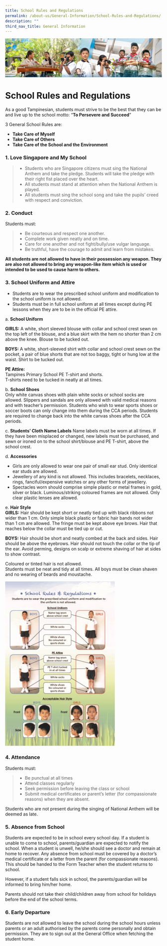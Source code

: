 ```yaml
---
title: School Rules and Regulations
permalink: /about-us/General-Information/School-Rules-and-Regulations/
description: ""
third_nav_title: General Information
---
```

![](/images/AboutUs.jpg)

School Rules and Regulations
============================

As a good Tampinesian, students must strive to be the best that they can be and live up to the school motto: “<b>To Persevere and Succeed</b>”

  

3 General School Rules are:

*   <b>Take Care of Myself</b>
*   <b>Take Care of Others</b>
*   <b>Take Care of the School and the Environment</b>

### 1\. Love Singapore and My School


> *   Students who are Singapore citizens must sing the National Anthem and take the pledge. Students will take the pledge with their right fist placed over the heart.
> *   All students must stand at attention when the National Anthem is played.
> *   All students must sing the school song and take the pupils’ creed with respect and conviction.  
>       
>     

### 2\. Conduct

Students must:

> *   Be courteous and respect one another.
> *   Complete work given neatly and on time.
> *   Care for one another and not fight/bully/use vulgar language.
> *   Be truthful, have the courage to admit and learn from mistakes.

<b>All students are not allowed to have in their possession any weapon. They are also not allowed to bring any weapon-like item which is used or intended to be used to cause harm to others.</b>

### 3\. School Uniform and Attire


*   Students are to wear the prescribed school uniform and modification to the school uniform is not allowed. 
*   Students must be in full school uniform at all times except during PE lessons when they are to be in the official PE attire. 

a. <b>School Uniform</b>

   <b>GIRLS:</b> A white, short sleeved blouse with collar and school crest sewn on the top left of the blouse, and a blue skirt with the hem no shorter than 2 cm above the knee. Blouse to be tucked out.  
      
   <b>BOYS:</b> A white, short-sleeved shirt with collar and school crest sewn on the pocket, a pair of blue shorts that are not too baggy, tight or hung low at the waist. Shirt to be tucked out.  
      
   <b>PE Attire:</b>  
    Tampines Primary School PE T-shirt and shorts.  
    T-shirts need to be tucked in neatly at all times.  
      
    
b.  <b>School Shoes</b>  
    Only white canvas shoes with plain white socks or school socks are allowed. Slippers and sandals are only allowed with valid medical reasons and with teacher’s permission. Students who wish to wear sports shoes or soccer boots can only change into them during the CCA periods. Students are required to change back into the white canvas shoes after the CCA periods.  
      
    
c.  <b>Students’ Cloth Name Labels</b> 
    Name labels must be worn at all times. If they have been misplaced or changed, new labels must be purchased, and sewn or ironed on to the school shirt/blouse and PE T-shirt, above the school crest.  
      
    
d.  <b>Accessories</b>

*   Girls are only allowed to wear one pair of small ear stud. Only identical ear studs are allowed.
*   Jewellery of any kind is not allowed. This includes bracelets, necklaces, rings, fanciful/expensive watches or any other forms of jewellery.
*   Spectacles worn should comprise simple plastic or metal frames in gold, silver or black. Luminous/striking coloured frames are not allowed. Only clear plastic lenses are allowed.

e.  <b>Hair Style</b>  
    <b>GIRLS:</b> Hair should be kept short or neatly tied up with black ribbons not wider than 1 cm. Only simple black plastic or fabric hair bands not wider than 1 cm are allowed. The fringe must be kept above eye brows. Hair that reaches below the collar must be tied up or cut.   
      
   <b>BOYS:</b> Hair should be short and neatly combed at the back and sides. Hair should be above the eyebrows. Hair should not touch the collar or the tip of the ear. Avoid perming, designs on scalp or extreme shaving of hair at sides to show contrast.  
      
   Coloured or tinted hair is not allowed.  
   Students must be neat and tidy at all times. All boys must be clean shaven and no wearing of beards and moustache.
	 
<img src="/images/SchoolRules.jpeg" style="width:70%">

### 4\. Attendance

Students must:

> *   Be punctual at all times
> *   Attend classes regularly
> *   Seek permission before leaving the class or school
> *   Submit medical certificates or parent’s letter (for compassionate reasons) when they are absent.

Students who are not present during the singing of National Anthem will be deemed as late.

  

### 5. Absence from School


Students are expected to be in school every school day. If a student is unable to come to school, parents/guardian are expected to notify the school. When a student is unwell, he/she should see a doctor and remain at home to recover. Any absence from school must be covered by a doctor’s medical certificate or a letter from the parent (for compassionate reasons). This should be handed to the Form Teacher when the student returns to school. 

  

However, if a student falls sick in school, the parents/guardian will be informed to bring him/her home. 

  

Parents should not take their child/children away from school for holidays before the end of the school terms.

  

### 6\. Early Departure

Students are not allowed to leave the school during the school hours unless parents or an adult authorised by the parents come personally and obtain permission. They are to sign out at the General Office when fetching the student home.